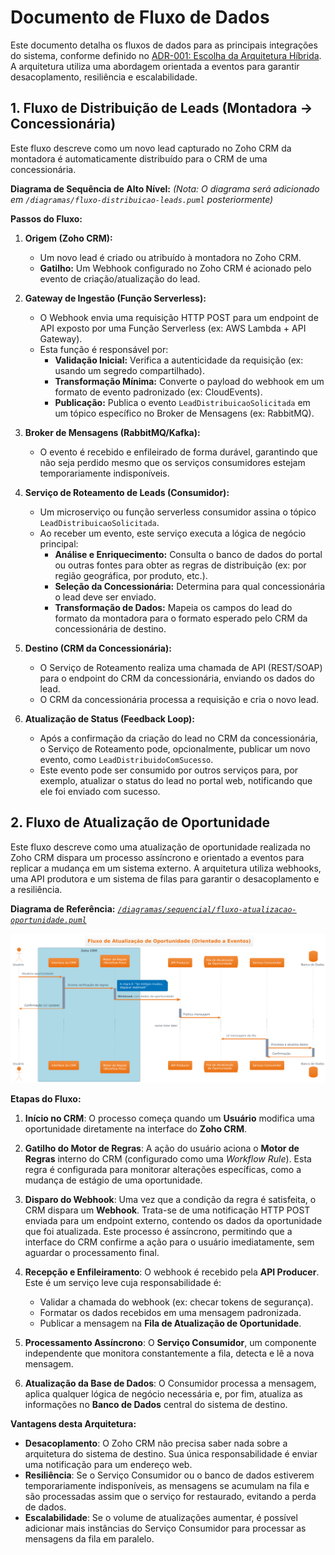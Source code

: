 # Documento de Fluxo de Dados

Este documento detalha os fluxos de dados para as principais integrações do sistema, conforme definido no [ADR-001: Escolha da Arquitetura Híbrida](./../adrs/arquitetura-geral.md). A arquitetura utiliza uma abordagem orientada a eventos para garantir desacoplamento, resiliência e escalabilidade.

## 1. Fluxo de Distribuição de Leads (Montadora -> Concessionária)

Este fluxo descreve como um novo lead capturado no Zoho CRM da montadora é automaticamente distribuído para o CRM de uma concessionária.

**Diagrama de Sequência de Alto Nível:**
*(Nota: O diagrama será adicionado em `/diagramas/fluxo-distribuicao-leads.puml` posteriormente)*

**Passos do Fluxo:**

1. **Origem (Zoho CRM):**

   * Um novo lead é criado ou atribuído à montadora no Zoho CRM.
   * **Gatilho:** Um Webhook configurado no Zoho CRM é acionado pelo evento de criação/atualização do lead.
2. **Gateway de Ingestão (Função Serverless):**

   * O Webhook envia uma requisição HTTP POST para um endpoint de API exposto por uma Função Serverless (ex: AWS Lambda + API Gateway).
   * Esta função é responsável por:
     * **Validação Inicial:** Verifica a autenticidade da requisição (ex: usando um segredo compartilhado).
     * **Transformação Mínima:** Converte o payload do webhook em um formato de evento padronizado (ex: CloudEvents).
     * **Publicação:** Publica o evento `LeadDistribuicaoSolicitada` em um tópico específico no Broker de Mensagens (ex: RabbitMQ).
3. **Broker de Mensagens (RabbitMQ/Kafka):**

   * O evento é recebido e enfileirado de forma durável, garantindo que não seja perdido mesmo que os serviços consumidores estejam temporariamente indisponíveis.
4. **Serviço de Roteamento de Leads (Consumidor):**

   * Um microserviço ou função serverless consumidor assina o tópico `LeadDistribuicaoSolicitada`.
   * Ao receber um evento, este serviço executa a lógica de negócio principal:
     * **Análise e Enriquecimento:** Consulta o banco de dados do portal ou outras fontes para obter as regras de distribuição (ex: por região geográfica, por produto, etc.).
     * **Seleção da Concessionária:** Determina para qual concessionária o lead deve ser enviado.
     * **Transformação de Dados:** Mapeia os campos do lead do formato da montadora para o formato esperado pelo CRM da concessionária de destino.
5. **Destino (CRM da Concessionária):**

   * O Serviço de Roteamento realiza uma chamada de API (REST/SOAP) para o endpoint do CRM da concessionária, enviando os dados do lead.
   * O CRM da concessionária processa a requisição e cria o novo lead.
6. **Atualização de Status (Feedback Loop):**

   * Após a confirmação da criação do lead no CRM da concessionária, o Serviço de Roteamento pode, opcionalmente, publicar um novo evento, como `LeadDistribuidoComSucesso`.
   * Este evento pode ser consumido por outros serviços para, por exemplo, atualizar o status do lead no portal web, notificando que ele foi enviado com sucesso.

## 2. Fluxo de Atualização de Oportunidade

Este fluxo descreve como uma atualização de oportunidade realizada no Zoho CRM dispara um processo assíncrono e orientado a eventos para replicar a mudança em um sistema externo. A arquitetura utiliza webhooks, uma API produtora e um sistema de filas para garantir o desacoplamento e a resiliência.

**Diagrama de Referência:**
*[`/diagramas/sequencial/fluxo-atualizacao-oportunidade.puml`](./../diagramas/sequencial/fluxo-atualizacao-oportunidade.puml)*

![Diagrama de Fluxo de Atualização de Oportunidade](./../diagramas/assets/sequenciais/sequencial_fluxo-atualizacao-oportunidade.png)


**Etapas do Fluxo:**

1. **Início no CRM**: O processo começa quando um **Usuário** modifica uma oportunidade diretamente na interface do **Zoho CRM**.
2. **Gatilho do Motor de Regras**: A ação do usuário aciona o **Motor de Regras** interno do CRM (configurado como uma *Workflow Rule*). Esta regra é configurada para monitorar alterações específicas, como a mudança de estágio de uma oportunidade.
3. **Disparo do Webhook**: Uma vez que a condição da regra é satisfeita, o CRM dispara um **Webhook**. Trata-se de uma notificação HTTP POST enviada para um endpoint externo, contendo os dados da oportunidade que foi atualizada. Este processo é assíncrono, permitindo que a interface do CRM confirme a ação para o usuário imediatamente, sem aguardar o processamento final.
4. **Recepção e Enfileiramento**: O webhook é recebido pela **API Producer**. Este é um serviço leve cuja responsabilidade é:

   * Validar a chamada do webhook (ex: checar tokens de segurança).
   * Formatar os dados recebidos em uma mensagem padronizada.
   * Publicar a mensagem na **Fila de Atualização de Oportunidade**.
5. **Processamento Assíncrono**: O **Serviço Consumidor**, um componente independente que monitora constantemente a fila, detecta e lê a nova mensagem.
6. **Atualização da Base de Dados**: O Consumidor processa a mensagem, aplica qualquer lógica de negócio necessária e, por fim, atualiza as informações no **Banco de Dados** central do sistema de destino.

**Vantagens desta Arquitetura:**

* **Desacoplamento**: O Zoho CRM não precisa saber nada sobre a arquitetura do sistema de destino. Sua única responsabilidade é enviar uma notificação para um endereço web.
* **Resiliência**: Se o Serviço Consumidor ou o banco de dados estiverem temporariamente indisponíveis, as mensagens se acumulam na fila e são processadas assim que o serviço for restaurado, evitando a perda de dados.
* **Escalabilidade**: Se o volume de atualizações aumentar, é possível adicionar mais instâncias do Serviço Consumidor para processar as mensagens da fila em paralelo.
